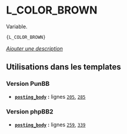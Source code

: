 # L_COLOR_BROWN


Variable.

```html
{L_COLOR_BROWN}
```

[*Ajouter une description*](https://fa-tvars.appspot.com/var/L_COLOR_BROWN)

## Utilisations dans les templates

### Version PunBB
* __[`posting_body`](../tpl/var/punbb/posting_body.md#readme) :__ lignes [`205`](../tpl/src/punbb/posting_body.tpl#L205), [`285`](../tpl/src/punbb/posting_body.tpl#L285)

### Version phpBB2
* __[`posting_body`](../tpl/var/subsilver/posting_body.md#readme) :__ lignes [`259`](../tpl/src/subsilver/posting_body.tpl#L259), [`339`](../tpl/src/subsilver/posting_body.tpl#L339)